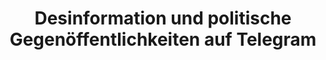 ---
id: "desinformation" # nochmal überlegen
method: "Seminar und Übung"
institution: "Fakultät für Wirtschafts- und Sozialwissenschaften"
title: "Desinformation und politische Gegenöffentlichkeiten auf Telegram"
title_project: 
title_short: "Desinformation"
period: "Apr 23 ­­- Mar 24 (12 months)"
foerderlinie: "Transferorientierte Data Literacy"
round: "2"
lecture2go: 
uhh_url: "https://www.hcl.uni-hamburg.de/ddlitlab/data-literacy-lehrlabor/zweite-foerderrunde/18-desinformation.html"
contributors: "Kostiantyn Yanchenko, Laura Laugwitz, Nadja Schaetz"
mentors: "Prof. Dr. Juliane Lischka"
quote: "Das Seminar betrachtet das globale Phänomen Desinformation vor dem Hintergrund von Gegenöffentlichkeiten auf sozialen Plattformen. Dabei steht die Rolle von Telegram als Plattform für Internet-Persönlichkeiten in der Verschwörungsszene und Datenquelle für die Untersuchung extremistischer Bewegungen im Mittelpunkt."
text: |
    ### Rückblick und Ergebnisse

    Ausgehend vom Forschungsstand und einer methodischen Einführung zur investigativen digitalen Ethnographie untersuchten Studierende der Medien- und Kommunikationswissenschaft sowie der Politikwissenschaft in diesem Projekt selbstgewählte Fallbeispiele zu Desinformation und Verschwörungsnarrativen. Im ersten Abschnitt der Veranstaltung wurden die sozio-technischen Entstehungsbedingungen, die Anhänger:innen sowie argumentative Merkmale von politischen Verschwörungsnarrativen aus interdisziplinärer Perspektive in den Blick genommen.

    Im zweiten Abschnitt wurden dann strukturierte und unstrukturierte Daten zu den Fallbeispielen über die Telegram-Api und das Telegram-Monitoring-Tool des Transferpartners Kollektiv data4transparency erhoben. Die Bilder, Videos, Texte und Metadaten wurden mit Hilfe von Jupyter-Notebooks analysiert. Da die öffentlich zugänglichen Daten ohne das explizite Einverständnis der Absender:innen erhoben und ausgewertet wurden, wurden auch Fragen zu Ethik und Datenschutz reflektiert. So entwickelten die Teilnehmenden ein Verständnis für Desinformation und Verschwörungsnarrative, für Dateninfrastrukturen und Datenanalysen sowie für Datenschutz und IT-Sicherheit im Kontext von sozialen Plattformen. Mit der Visualisierung der Ergebnisse lernten die Teilnehmenden außerdem, Erkenntnisse für die Öffentlichkeit zu präsentieren.

image: "https://www.hcl.uni-hamburg.de/16955366/christian-wiediger-gwkioaj5ab4-unsplash-733x414-06b0c8c7300fc2dd53a3bbef38026b8187217b71.jpg"
image_credit: "christian wiediger / unsplash"
link_external:
stine: "SoSe 2023 & WiSe 2023/24:  Seminar & Übung https://www.stine.uni-hamburg.de/scripts/mgrqispi.dll?APPNAME=CampusNet&PRGNAME=COURSEDETAILS&ARGUMENTS=-N000000000000001,-N000605,-N0,-N384455259287277,-N384455259252278,-N0,-N0,-N3,-APZoLYqPfxfRZPuoSeWLYvzRe4BPacZeARooTvjHfxQVZcD7FPU57mupaxqatmZRIVWPSOU5tRgcdPbZ0CuovfomLfZaN3SoCWMHSfj5VHBooHIomVjWKczL0Rd6W4Mc9RNNtRDm9VjLMPocdmdPLWdZI3BRDfSAN4DmdOd2wVUcZ3uPNHSovxdZkOomhHfVjVQV-OgeZQoLDvYHqcdADmzwaVMUwHSF-xoLBcqGzOjVFeURFHoRBHqHtfgRl4Ue9O-mFVQUoOIUJmMH8eQPJvSAHxqGJVNGTRBPx7Qof7NRxvf6uxZf9vdPkWqw5Rjlj4fKQQSHjxMi-fdGl7QHNmgowQSPvvB2NVZ7ZvY2ZQzlweYKoVBLZWN5UxQUT7ZpZWBKMPgWdYDHZQgmNRMAjxQPYfoPJOB5xOqwz3Y2tOQWxOSHefoPz3ffNCQWdONGWvZLUVWWCPzK5xIct4omQVomtxzKL4B5McMPVxfmmOdNw4fPCHQmHCfHSOfPdPDLKv-UTRf7d7MHAOUpWfjWuHf5w3Y6uVDUoOWWPvffjxfUA4fRb7NwKvQm9RgRSvNLLOoPJYYP5RzcZOd9AYfwyfDV6OSHJCQL34WoEcMWYHNW07fHvPo7ARSoWOdc67Mo7OWRbegRUff2weuH6PD5E7WUKPU53HYV6WdmSmqZLmd6yVfRe7ZPLcDcFVjL7vzwgPWK6WQ76RYZbVjoXCWfZOoRFcgRBHdyZHuKh7ucNv-D9xoD-copj4gmMOuKTeZLW, https://www.stine.uni-hamburg.de/scripts/mgrqispi.dll?APPNAME=CampusNet&PRGNAME=COURSEDETAILS&ARGUMENTS=-N000000000000001,-N000605,-N0,-N386074609896913,-N386074609894914,-N0,-N0,-N3,-AYUf6OZVjvNAbVQmPvjVFObZgvoU0eYDZRDAIYgL7mWoUYoWgVQi9mQLDWZPTe-muHWK84URqHMoLHBwZHjpzQz6gvoKXVWRSRSA7VgpvOuRJOSA0YflN4qHKrqN9QYZ5euPzxzUzrUL6PdGXHWm0VZRgVuUKfMPtOfmHxS5FONNAHdHtxBL8cjWbHMR37Y5e7ZUHHdFAcoUSmo5yQjiAVjPDPBGsPBLLxDmzxjoxYWPEm-oSHB6VPUoWOtN-foedVWUYPNPdfSPEWYRvfBR6QWUWxMideuPUfWPaWNKHrML3PqUeRZKw7MlNQ-L-QML9vIHPVSpQ7DZIv-o-fBH5QDG7RSPJvYRKfDA8xMpxYWHEWYoamI5UOW794BAacUWAPQmNHqmzxqeAx-oM3oDdvYR-cDmMQ-paPfnFrqRexDmHPNWJvIHsODDNWjoYcgLjOBl63oHk7f29VNodVdZMYuAg4gPYRqPBcQWlmoKuRIWgHqWtOjR6HuLA3WKDCfWaeYmLvSAqmfZ0vDLBrqK7PSmCxul9Yui9QqLufjK0YSpjvB6JVjAVYqUDWQoeeqGM4SmecqUafUpwcd6VQfGK3zLxfBKgP-RuOzKerq76PSUxQoKvczUm4fAyVoHYefobPqRSYBHLHDG-HNRC7Y5LWNRwQqGLRDL3ckZyPtNZHf6IYbNdcDwo4YAKeDLymz6dWYmsYD5y7uRIHBofWoL6cj79RU5JHfW0PSAqvMfwVUnAvUms4YwlvYWJcURXRSmW"
---